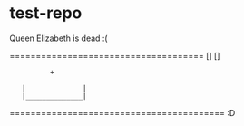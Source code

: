 # test-repo

Queen Elizabeth is dead :(













=====================================
        []          []
      
              +
              
       |              | 
       |______________|
=========================================
:D
